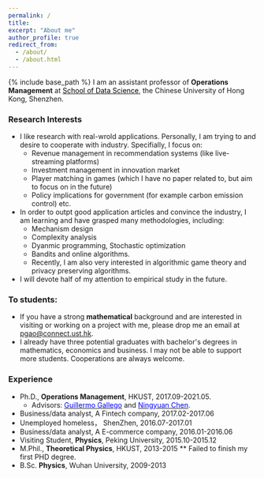 ```yaml
---
permalink: /
title: 
excerpt: "About me"
author_profile: true
redirect_from: 
  - /about/
  - /about.html
---
```


{% include base_path %}
I am an assistant professor of **Operations Management** at  <a href="https://sds.cuhk.edu.cn/" target="_blank"><span style="color:black">School of Data Science</span></a>, the Chinese University of Hong Kong, Shenzhen.

### Research Interests
* I like research with real-wrold applications. Personally, I am trying to and desire to cooperate with industry. Specifially, I focus on:
  * Revenue management in recommendation systems (like live-streaming platforms)
  * Investment management in innovation market
  * Player matching in games (which I have no paper related to, but aim to focus on in the future)
  * Policy implications for government (for example carbon emission control) etc. 
* In order to outpt good application articles and convince the industry, I am learning and have grasped many methodologies, including:
  *  Mechanism design
  *  Complexity analysis
  *  Dyanmic programming, Stochastic optimization
  *  Bandits and online algorithms. 
  *  Recently, I am also very interested in algorithmic game theory and privacy preserving algorithms. 
* I will devote half of my attention to empirical study in the future.
 
### To students: 
* If you have a strong **mathematical** background and are interested in visiting or working on a project with me, please drop me an email at pgao@connect.ust.hk.
* I already have three potential graduates with bachelor's degrees in mathematics, economics and business. I may not be able to support more students. Cooperations are always welcome. 

### Experience

* Ph.D., **Operations Management**, HKUST, 2017.09-2021.05. 
  - Advisors: <a href="https://ieda.ust.hk/dfaculty/ggallego/" target="_blank"><span style="color:blue">Guillermo Gallego</span></a> and <a href="http://individual.utoronto.ca/ningyuanchen/" target="_blank"><span style="color:blue">Ningyuan Chen</span></a>.
* Business/data analyst, A Fintech company, 2017.02-2017.06
* Unemployed homeless， ShenZhen, 2016.07-2017.01
* Business/data analyst, A E-commerce company, 2016.01-2016.06
* Visiting Student, **Physics**, Peking University, 2015.10-2015.12
* M.Phil., **Theoretical Physics**, HKUST, 2013-2015
** Failed to finish my first PHD degree.
* B.Sc. **Physics**, Wuhan University, 2009-2013



